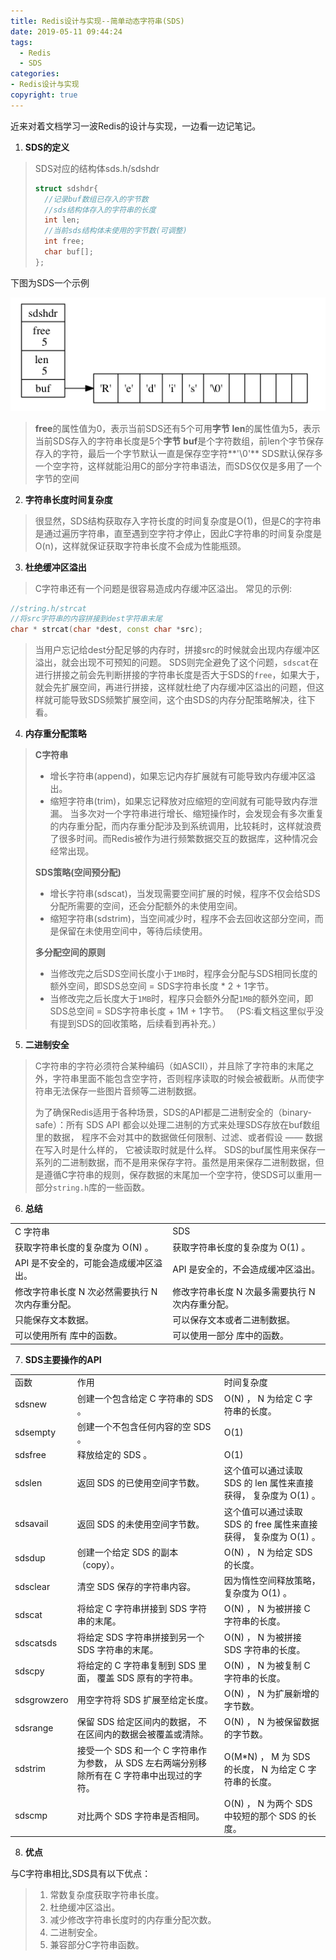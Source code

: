 ```yaml
---
title: Redis设计与实现--简单动态字符串(SDS)
date: 2019-05-11 09:44:24
tags:
  - Redis
  - SDS
categories: 
- Redis设计与实现
copyright: true
---
```


近来对着文档学习一波Redis的设计与实现，一边看一边记笔记。

1. **SDS的定义**
>SDS对应的结构体sds.h/sdshdr
>```C++
>struct sdshdr{
>	//记录buf数组已存入的字节数
>	//sds结构体存入的字符串的长度
>	int len;
>	//当前sds结构体未使用的字节数(可调整)
>	int free;
>	char buf[];
>};
>```
><!--more-->
下图为SDS一个示例

![SDS示例](Redis设计与实现-简单动态字符串-SDS/sds_1.png)
>
>**free**的属性值为0，表示当前SDS还有5个可用**字节**
>**len**的属性值为5，表示当前SDS存入的字符串长度是5个**字节**
>**buf**是个字符数组，前len个字节保存存入的字符，最后一个字节默认一直是保存空字符**'\0'**
>SDS默认保存多一个空字符，这样就能沿用C的部分字符串语法，而SDS仅仅是多用了一个字节的空间

2. **字符串长度时间复杂度**
>很显然，SDS结构获取存入字符长度的时间复杂度是O(1)，但是C的字符串是通过遍历字符串，直至遇到空字符才停止，因此C字符串的时间复杂度是O(n)，这样就保证获取字符串长度不会成为性能瓶颈。

3. **杜绝缓冲区溢出**
>C字符串还有一个问题是很容易造成内存缓冲区溢出。
常见的示例:
```C++
//string.h/strcat
//将src字符串的内容拼接到dest字符串末尾
char * strcat(char *dest, const char *src);
```
>当用户忘记给dest分配足够的内存时，拼接src的时候就会出现内存缓冲区溢出，就会出现不可预知的问题。
SDS则完全避免了这个问题，`sdscat`在进行拼接之前会先判断拼接的字符串长度是否大于SDS的`free`，如果大于，就会先扩展空间，再进行拼接，这样就杜绝了内存缓冲区溢出的问题，但这样就可能导致SDS频繁扩展空间，这个由SDS的内存分配策略解决，往下看。

4. **内存重分配策略**
>**C字符串**
>- 增长字符串(append)，如果忘记内存扩展就有可能导致内存缓冲区溢出。
>- 缩短字符串(trim)，如果忘记释放对应缩短的空间就有可能导致内存泄漏。
>当多次对一个字符串进行增长、缩短操作时，会发现会有多次重复的内存重分配，而内存重分配涉及到系统调用，比较耗时，这样就浪费了很多时间。而Redis被作为进行频繁数据交互的数据库，这种情况会经常出现。
>
>**SDS策略(空间预分配)**
>- 增长字符串(sdscat)，当发现需要空间扩展的时候，程序不仅会给SDS分配所需要的空间，还会分配额外的未使用空间。
>- 缩短字符串(sdstrim)，当空间减少时，程序不会去回收这部分空间，而是保留在未使用空间中，等待后续使用。
>
>**多分配空间的原则**
>- 当修改完之后SDS空间长度小于`1MB`时，程序会分配与SDS相同长度的额外空间，即SDS总空间 = SDS字符串长度 * 2 + 1字节。
>- 当修改完之后长度大于`1MB`时，程序只会额外分配`1MB`的额外空间，即SDS总空间 = SDS字符串长度 + 1M + 1字节。
>（PS:看文档这里似乎没有提到SDS的回收策略，后续看到再补充。）

5. **二进制安全**
>C字符串的字符必须符合某种编码（如ASCII），并且除了字符串的末尾之外，字符串里面不能包含空字符，否则程序读取的时候会被截断。从而使字符串无法保存一些图片音频等二进制数据。
>
>为了确保Redis适用于各种场景，SDS的API都是二进制安全的（binary-safe）：所有 SDS API 都会以处理二进制的方式来处理SDS存放在buf数组里的数据， 程序不会对其中的数据做任何限制、过滤、或者假设 —— 数据在写入时是什么样的， 它被读取时就是什么样。
SDS的buf属性用来保存一系列的二进制数据，而不是用来保存字符。虽然是用来保存二进制数据，但是遵循C字符串的规则，保存数据的末尾加一个空字符，使SDS可以重用一部分`string.h`库的一些函数。

6. **总结**
<table><tr><td>C 字符串</td><td>SDS</td></tr><tr><td>获取字符串长度的复杂度为 O(N) 。</td><td>获取字符串长度的复杂度为 O(1) 。</td></tr><tr><td>API 是不安全的，可能会造成缓冲区溢出。</td><td>API 是安全的，不会造成缓冲区溢出。</td></tr><tr><td>修改字符串长度 N 次必然需要执行 N 次内存重分配。</td><td>修改字符串长度 N 次最多需要执行 N 次内存重分配。</td></tr><tr><td>只能保存文本数据。</td><td>可以保存文本或者二进制数据。</td></tr><tr><td>可以使用所有 <string.h> 库中的函数。</td><td>可以使用一部分 <string.h> 库中的函数。</td></tr></table>

7. **SDS主要操作的API**

<table><tr><td>函数</td><td>作用</td><td>时间复杂度</td></tr><tr><td>sdsnew</td><td>创建一个包含给定 C 字符串的 SDS 。</td><td>O(N) ， N 为给定 C 字符串的长度。</td></tr><tr><td>sdsempty</td><td>创建一个不包含任何内容的空 SDS 。</td><td>O(1)</td></tr><tr><td>sdsfree</td><td>释放给定的 SDS 。</td><td>O(1)</td></tr><tr><td>sdslen</td><td>返回 SDS 的已使用空间字节数。</td><td>这个值可以通过读取 SDS 的 len 属性来直接获得， 复杂度为 O(1) 。</td></tr><tr><td>sdsavail</td><td>返回 SDS 的未使用空间字节数。</td><td>这个值可以通过读取 SDS 的 free 属性来直接获得， 复杂度为 O(1) 。</td></tr><tr><td>sdsdup</td><td>创建一个给定 SDS 的副本（copy）。</td><td>O(N) ， N 为给定 SDS 的长度。</td></tr><tr><td>sdsclear</td><td>清空 SDS 保存的字符串内容。</td><td>因为惰性空间释放策略，复杂度为 O(1) 。</td></tr><tr><td>sdscat</td><td>将给定 C 字符串拼接到 SDS 字符串的末尾。</td><td>O(N) ， N 为被拼接 C 字符串的长度。</td></tr><tr><td>sdscatsds</td><td>将给定 SDS 字符串拼接到另一个 SDS 字符串的末尾。</td><td>O(N) ， N 为被拼接 SDS 字符串的长度。</td></tr><tr><td>sdscpy</td><td>将给定的 C 字符串复制到 SDS 里面， 覆盖 SDS 原有的字符串。</td><td>O(N) ， N 为被复制 C 字符串的长度。</td></tr><tr><td>sdsgrowzero</td><td>用空字符将 SDS 扩展至给定长度。</td><td>O(N) ， N 为扩展新增的字节数。</td></tr><tr><td>sdsrange</td><td>保留 SDS 给定区间内的数据， 不在区间内的数据会被覆盖或清除。</td><td>O(N) ， N 为被保留数据的字节数。</td></tr><tr><td>sdstrim</td><td>接受一个 SDS 和一个 C 字符串作为参数， 从 SDS 左右两端分别移除所有在 C 字符串中出现过的字符。</td><td>O(M*N) ， M 为 SDS 的长度， N 为给定 C 字符串的长度。</td></tr><tr><td>sdscmp</td><td>对比两个 SDS 字符串是否相同。</td><td>O(N) ， N 为两个 SDS 中较短的那个 SDS 的长度。</td></tr></table>

8. **优点**

与C字符串相比,SDS具有以下优点：
>1. 常数复杂度获取字符串长度。
>2. 杜绝缓冲区溢出。
>3. 减少修改字符串长度时的内存重分配次数。
>4. 二进制安全。
>5. 兼容部分C字符串函数。
